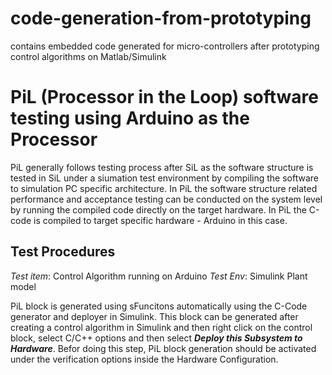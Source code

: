 # code-generation-from-prototyping
contains embedded code generated for micro-controllers after prototyping control algorithms on Matlab/Simulink

# PiL (Processor in the Loop) software testing using Arduino as the Processor
PiL generally follows testing process after SiL as the software structure is tested in SiL under a siumation test environment by compiling the software to simulation PC specific architecture. In PiL the software structure related performance and acceptance testing can be conducted on the system level by running the compiled code directly on the target hardware. In PiL the C-code is compiled to target specific hardware - Arduino in this case.

## Test Procedures
_Test item_: Control Algorithm running on Arduino
_Test Env_: Simulink Plant model

PiL block is generated using sFuncitons automatically using the C-Code generator and deployer in Simulink. This block can be generated after creating a control algorithm in Simulink and then right click on the control block, select C/C++ options and then select _**Deploy this Subsystem to Hardware**_. Befor doing this step, PiL block generation should be activated under the verification options inside the Hardware Configuration.
